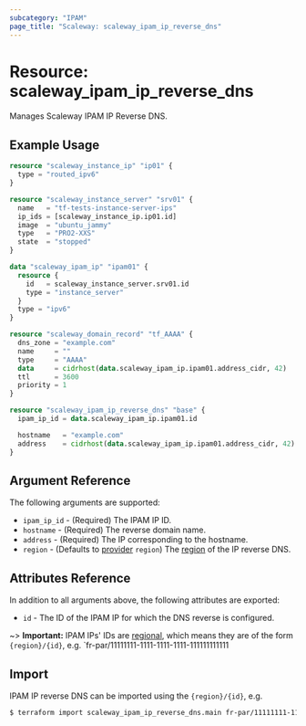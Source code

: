 ```yaml
---
subcategory: "IPAM"
page_title: "Scaleway: scaleway_ipam_ip_reverse_dns"
---
```


# Resource: scaleway_ipam_ip_reverse_dns

Manages Scaleway IPAM IP Reverse DNS.

## Example Usage

```terraform
resource "scaleway_instance_ip" "ip01" {
  type = "routed_ipv6"
}

resource "scaleway_instance_server" "srv01" {
  name   = "tf-tests-instance-server-ips"
  ip_ids = [scaleway_instance_ip.ip01.id]
  image  = "ubuntu_jammy"
  type   = "PRO2-XXS"
  state  = "stopped"
}

data "scaleway_ipam_ip" "ipam01" {
  resource {
    id   = scaleway_instance_server.srv01.id
    type = "instance_server"
  }
  type = "ipv6"
}

resource "scaleway_domain_record" "tf_AAAA" {
  dns_zone = "example.com"
  name     = ""
  type     = "AAAA"
  data     = cidrhost(data.scaleway_ipam_ip.ipam01.address_cidr, 42)
  ttl      = 3600
  priority = 1
}

resource "scaleway_ipam_ip_reverse_dns" "base" {
  ipam_ip_id = data.scaleway_ipam_ip.ipam01.id

  hostname   = "example.com"
  address    = cidrhost(data.scaleway_ipam_ip.ipam01.address_cidr, 42)
}
```

## Argument Reference

The following arguments are supported:

- `ipam_ip_id` - (Required) The IPAM IP ID.
- `hostname` - (Required) The reverse domain name.
- `address` - (Required) The IP corresponding to the hostname.
- `region` - (Defaults to [provider](../index.md#region) `region`) The [region](../guides/regions_and_zones.md#regions) of the IP reverse DNS.

## Attributes Reference

In addition to all arguments above, the following attributes are exported:

- `id` - The ID of the IPAM IP for which the DNS reverse is configured.

~> **Important:** IPAM IPs' IDs are [regional](../guides/regions_and_zones.md#resource-ids), which means they are of the form `{region}/{id}`, e.g. `fr-par/11111111-1111-1111-1111-111111111111

## Import

IPAM IP reverse DNS can be imported using the `{region}/{id}`, e.g.

```bash
$ terraform import scaleway_ipam_ip_reverse_dns.main fr-par/11111111-1111-1111-1111-111111111111
```
